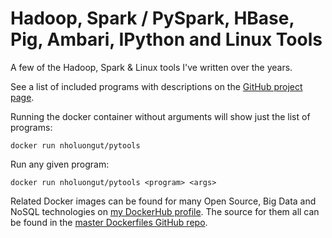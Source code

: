 # Hadoop, Spark / PySpark, HBase, Pig, Ambari, IPython and Linux Tools ###

A few of the Hadoop, Spark & Linux tools I've written over the years.

See a list of included programs with descriptions on the [GitHub project page](https://github.com/nholuongut/DevOps-Python-tools#pytools).

Running the docker container without arguments will show just the list of programs:

```
docker run nholuongut/pytools
```

Run any given program:

```
docker run nholuongut/pytools <program> <args>
```

Related Docker images can be found for many Open Source, Big Data and NoSQL technologies on [my DockerHub profile](https://hub.docker.com/r/nholuongut).
The source for them all can be found in the [master Dockerfiles GitHub repo](https://github.com/nholuongut/Dockerfiles/).

